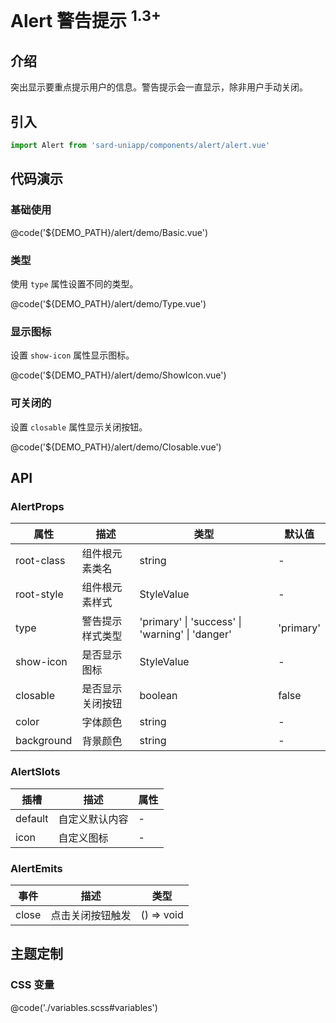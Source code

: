 # Alert 警告提示 <sup>1.3+</sup>

## 介绍

突出显示要重点提示用户的信息。警告提示会一直显示，除非用户手动关闭。

## 引入

```ts
import Alert from 'sard-uniapp/components/alert/alert.vue'
```

## 代码演示

### 基础使用

@code('${DEMO_PATH}/alert/demo/Basic.vue')

### 类型

使用 `type` 属性设置不同的类型。

@code('${DEMO_PATH}/alert/demo/Type.vue')

### 显示图标

设置 `show-icon` 属性显示图标。

@code('${DEMO_PATH}/alert/demo/ShowIcon.vue')

### 可关闭的

设置 `closable` 属性显示关闭按钮。

@code('${DEMO_PATH}/alert/demo/Closable.vue')

## API

### AlertProps

| 属性       | 描述             | 类型                                            | 默认值    |
| ---------- | ---------------- | ----------------------------------------------- | --------- |
| root-class | 组件根元素类名   | string                                          | -         |
| root-style | 组件根元素样式   | StyleValue                                      | -         |
| type       | 警告提示样式类型 | 'primary' \| 'success' \| 'warning' \| 'danger' | 'primary' |
| show-icon  | 是否显示图标     | StyleValue                                      | -         |
| closable   | 是否显示关闭按钮 | boolean                                         | false     |
| color      | 字体颜色         | string                                          | -         |
| background | 背景颜色         | string                                          | -         |

### AlertSlots

| 插槽    | 描述           | 属性 |
| ------- | -------------- | ---- |
| default | 自定义默认内容 | -    |
| icon    | 自定义图标     | -    |

### AlertEmits

| 事件  | 描述             | 类型       |
| ----- | ---------------- | ---------- |
| close | 点击关闭按钮触发 | () => void |

## 主题定制

### CSS 变量

@code('./variables.scss#variables')
